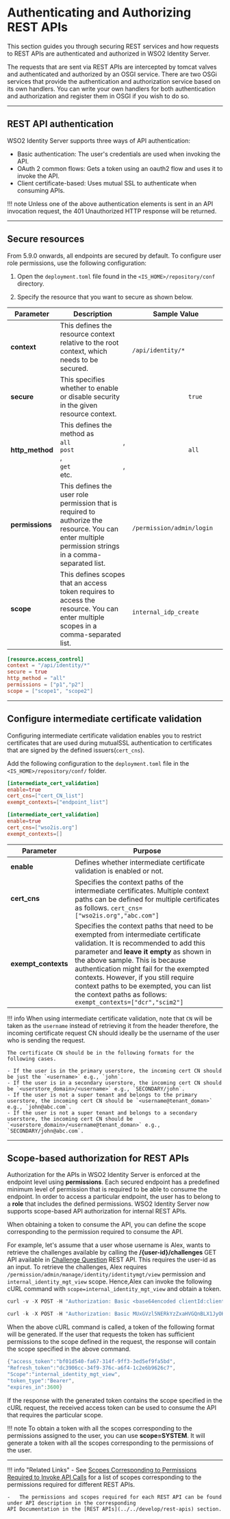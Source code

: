 # Authenticating and Authorizing REST APIs

This section guides you through securing REST services and how requests to REST APIs are authenticated and authorized in WSO2 Identity Server.

The requests that are sent via REST APIs are intercepted by tomcat valves and authenticated and authorized by an OSGI service. There are two OSGi services that provide the authentication and authorization service based on its own handlers. You can write your own handlers for both authentication and authorization and register them in OSGI if you wish to do so. 

---

## REST API authentication

WSO2 Identity Server supports three ways of API authentication:

-   Basic authentication: The user's credentials are used when invoking the API.
-   OAuth 2 common flows: Gets a token using an oauth2 flow and uses it to invoke the API.
-   Client certificate-based: Uses mutual SSL to authenticate when consuming APIs.

!!! note 
    Unless one of the above authentication elements is sent in an API invocation request, the 401 Unauthorized HTTP response will be returned.

--- 

## Secure resources

From 5.9.0 onwards, all endpoints are secured by default. To configure user role permissions, use the following configuration:

1.  Open the `deployment.toml` file found in the `<IS_HOME>/repository/conf` directory.

2.  Specify the resource that you want to secure as shown below.

| Parameter            | Description                                                                                                                                                 | Sample Value                                               |
|----------------------|-------------------------------------------------------------------------------------------------------------------------------------------------------------|------------------------------------------------------------|
| **context** | This defines the resource context relative to the root context, which needs to be secured.                                                                  | `                 /api/identity/*                `         |
| **secure**          | This specifies whether to enable or disable security in the given resource context.                                                                         | `                 true                `                    |
| **http_method**      | This defines the method as `                 all                `, `                 post                `, `                 get                `, etc. | `                 all                `                     |
| **permissions**      | This defines the user role permission that is required to authorize the resource. You can enter multiple permission strings in a comma-separated list.      | `                 /permission/admin/login                ` |
| **scope**      | This defines scopes that an access token requires to access the resource. You can enter multiple scopes in a comma-separated list.     | `                 internal_idp_create                ` |


```toml tab="Example"
[resource.access_control]
context = "/api/identity/*"
secure = true
http_method = "all"
permissions = ["p1","p2"]
scope = ["scope1", "scope2"]
```

---

## Configure intermediate certificate validation

Configuring intermediate certificate validation enables you to restrict certificates that are used during mutualSSL authentication to certificates that are signed by the defined issuers(`cert_cns`). 

Add the following configuration to the `deployment.toml` file in the `<IS_HOME>/repository/conf/` folder. 

```toml tab="Config"
[intermediate_cert_validation]
enable=true
cert_cns=["cert_CN_list"]
exempt_contexts=["endpoint_list"]
```

```toml tab="Sample"
[intermediate_cert_validation]
enable=true
cert_cns=["wso2is.org"]
exempt_contexts=[]
```

| Parameter           | Purpose                                                                                                                                                                                     |
|---------------------|---------------------------------------------------------------------------------------------------------------------------------------------------------------------------------------------|
| **enable**          | Defines whether intermediate certificate validation is enabled or not.                                                                                                                      |
| **cert_cns**        | Specifies the context paths of the intermediate certificates. Multiple context paths can be defined for multiple certificates as follows.  ``` cert_cns=["wso2is.org","abc.com"] ```        |
| **exempt_contexts** | Specifies the context paths that need to be exempted from intermediate certificate validation. It is recommended to add this parameter and **leave it empty** as shown in the above sample. This is because authentication might fail for the exempted contexts. However, if you still require context paths to be exempted, you can list the context paths as follows: ``` exempt_contexts=["dcr","scim2"] ``` |


!!! info
    When using intermediate certificate validation, note that `CN` will be taken as the `username` instead of retrieving it from the header therefore, the incoming certificate request CN should ideally be the username of the user who is sending the request. 

    The certificate CN should be in the following formats for the following cases.
    
    - If the user is in the primary userstore, the incoming cert CN should be just the `<username>` e.g., `john`.
    - If the user is in a secondary userstore, the incoming cert CN should be `<userstore_domain>/<username>` e.g., `SECONDARY/john`.
    - If the user is not a super tenant and belongs to the primary userstore, the incoming cert CN should be `<username@tenant_doman>` e.g., `john@abc.com`.
    - If the user is not a super tenant and belongs to a secondary userstore, the incoming cert CN should be `<userstore_domain>/<username@tenant_doman>` e.g.,             `SECONDARY/john@abc.com`.


----

## Scope-based authorization for REST APIs

Authorization for the APIs in WSO2 Identity Server is enforced at the endpoint level using **permissions**. Each secured endpoint has a predefined minimum level of permission that is required to be able to consume the endpoint. In order to access a particular endpoint, the user has to belong to a **role** that includes the defined permissions. WSO2 Identity Server now supports scope-based API authorization for internal REST APIs.

When obtaining a token to consume the API, you can define the scope corresponding to the permission required to consume the API.

For example, let's assume that a user whose username is Alex, wants to retrieve the challenges available by calling the **/{user-id}/challenges** GET API available in [Challenge Question](../../develop/challenge-rest-api) REST API. This requires the user-id as an input. 
To retrieve the challenges, Alex requires `/permission/admin/manage/identity/identitymgt/view` permission and `internal_identity_mgt_view` scope. Hence,Alex can invoke the following cURL command with `scope=internal_identity_mgt_view` and obtain a token.

``` java tab="Request"
curl -v -X POST -H "Authorization: Basic <base64encoded clientId:clientSecrect>" -k -d "grant_type=password&username=alex&password=alex123&scope=somescope" -H "Content-Type:application/x-www-form-urlencoded" https://localhost:9443/oauth2/token
```

``` java tab="Sample Request"
curl -k -X POST -H "Authorization: Basic MUxGVzl5NERkYzZxaHVGQnBLX1JyOHA0WU1FYTpDUGl5V0hTeVp6VmJmRTFzanFNc2Vrc053Szhh" -k -d "grant_type=password&username=alex&password=alex123&scope=internal_identity_mgt_view" -H "Content-Type: application/x-www-form-urlencoded" 'https://localhost:9443/oauth2/token'
```

When the above cURL command is called, a token of the following format will be generated. If the user that requests the token has sufficient permissions to the scope defined in the request, the response will contain the scope specified in the above command. 


``` java tab="Sample Response"
{"access_token":"bf01d540-fa67-314f-9ff3-3ed5ef9fa5bd",
"Refresh_token":"dc3906cc-34f9-376c-a6f4-1c2e6b9626c7",
"Scope":"internal_identity_mgt_view",
"token_type":"Bearer",
"expires_in":3600}
```

If the response with the generated token contains the scope specified in the cURL request, the received access token can be used to consume the API that requires the particular scope.

!!! note
     To obtain a token with all the scopes corresponding to the permissions assigned to the user, you can use **scope=SYSTEM**. It will generate a token with all the scopes corresponding to the permissions of the user.   
   
--- 

!!! info "Related Links"
    -   See [Scopes Corresponding to Permissions Required to Invoke API Calls](../../references/scopes-corresponding-to-api-permissions) 
    for a list of scopes corresponding to the permissions required for different REST APIs.

    -   The permissions and scopes required for each REST API can be found under API description in the corresponding
    API Documentation in the [REST APIs](../../develop/rest-apis) section.
